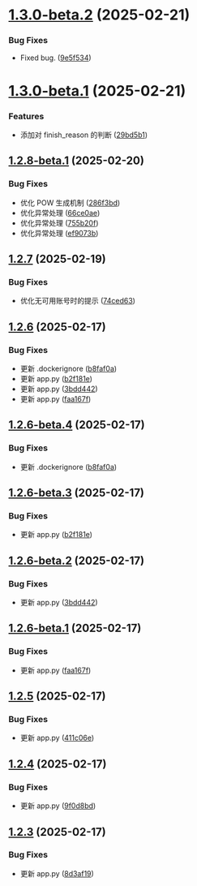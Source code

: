 # [1.3.0-beta.2](https://github.com/iidamie/deepseek2api/compare/v1.3.0-beta.1...v1.3.0-beta.2) (2025-02-21)


### Bug Fixes

* Fixed bug. ([9e5f534](https://github.com/iidamie/deepseek2api/commit/9e5f5349785452df2c99170c701240fcc6c779ba))

# [1.3.0-beta.1](https://github.com/iidamie/deepseek2api/compare/v1.2.8-beta.1...v1.3.0-beta.1) (2025-02-21)


### Features

* 添加对 finish_reason 的判断 ([29bd5b1](https://github.com/iidamie/deepseek2api/commit/29bd5b11caf27a59a0ccf073538669e107050fbe))

## [1.2.8-beta.1](https://github.com/iidamie/deepseek2api/compare/v1.2.7...v1.2.8-beta.1) (2025-02-20)


### Bug Fixes

* 优化 POW 生成机制 ([286f3bd](https://github.com/iidamie/deepseek2api/commit/286f3bdab4ddeed302784dd6c148d72c040d0202))
* 优化异常处理 ([66ce0ae](https://github.com/iidamie/deepseek2api/commit/66ce0ae9c02af83fe256e6d01821980be4ba2304))
* 优化异常处理 ([755b20f](https://github.com/iidamie/deepseek2api/commit/755b20f59ceaa70182db24024d1118e16c24de73))
* 优化异常处理 ([ef9073b](https://github.com/iidamie/deepseek2api/commit/ef9073b6c8a57b84902705780ca54f52746b6a21))

## [1.2.7](https://github.com/iidamie/deepseek2api/compare/v1.2.6...v1.2.7) (2025-02-19)


### Bug Fixes

* 优化无可用账号时的提示 ([74ced63](https://github.com/iidamie/deepseek2api/commit/74ced639d969b6697afecd6f08ab5213fc9fa9ca))

## [1.2.6](https://github.com/iidamie/deepseek2api/compare/v1.2.5...v1.2.6) (2025-02-17)


### Bug Fixes

* 更新 .dockerignore ([b8faf0a](https://github.com/iidamie/deepseek2api/commit/b8faf0ae11c6d315c6f1e0ad4b21e6a0e63d0528))
* 更新 app.py ([b2f181e](https://github.com/iidamie/deepseek2api/commit/b2f181ec02623c50c2bc3eb58c8bec072ab29f18))
* 更新 app.py ([3bdd442](https://github.com/iidamie/deepseek2api/commit/3bdd442957486298c9bf4950e4d9b519b248a469))
* 更新 app.py ([faa167f](https://github.com/iidamie/deepseek2api/commit/faa167f29879a2561284c61f0e7e3a5aec3798a8))

## [1.2.6-beta.4](https://github.com/iidamie/deepseek2api/compare/v1.2.6-beta.3...v1.2.6-beta.4) (2025-02-17)


### Bug Fixes

* 更新 .dockerignore ([b8faf0a](https://github.com/iidamie/deepseek2api/commit/b8faf0ae11c6d315c6f1e0ad4b21e6a0e63d0528))

## [1.2.6-beta.3](https://github.com/iidamie/deepseek2api/compare/v1.2.6-beta.2...v1.2.6-beta.3) (2025-02-17)


### Bug Fixes

* 更新 app.py ([b2f181e](https://github.com/iidamie/deepseek2api/commit/b2f181ec02623c50c2bc3eb58c8bec072ab29f18))

## [1.2.6-beta.2](https://github.com/iidamie/deepseek2api/compare/v1.2.6-beta.1...v1.2.6-beta.2) (2025-02-17)


### Bug Fixes

* 更新 app.py ([3bdd442](https://github.com/iidamie/deepseek2api/commit/3bdd442957486298c9bf4950e4d9b519b248a469))

## [1.2.6-beta.1](https://github.com/iidamie/deepseek2api/compare/v1.2.5...v1.2.6-beta.1) (2025-02-17)


### Bug Fixes

* 更新 app.py ([faa167f](https://github.com/iidamie/deepseek2api/commit/faa167f29879a2561284c61f0e7e3a5aec3798a8))

## [1.2.5](https://github.com/iidamie/deepseek2api/compare/v1.2.4...v1.2.5) (2025-02-17)


### Bug Fixes

* 更新 app.py ([411c06e](https://github.com/iidamie/deepseek2api/commit/411c06e540212b32f482b81442771a0b6245dd83))

## [1.2.4](https://github.com/iidamie/deepseek2api/compare/v1.2.3...v1.2.4) (2025-02-17)


### Bug Fixes

* 更新 app.py ([9f0d8bd](https://github.com/iidamie/deepseek2api/commit/9f0d8bd57af4e5a0b9cacca61f64e92aab2a4942))

## [1.2.3](https://github.com/iidamie/deepseek2api/compare/v1.2.2...v1.2.3) (2025-02-17)


### Bug Fixes

* 更新 app.py ([8d3af19](https://github.com/iidamie/deepseek2api/commit/8d3af1933f49b9b2e59c4b6c66f8c50327dddc74))
